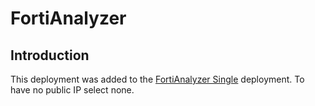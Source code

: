 # FortiAnalyzer

## Introduction

This deployment was added to the [FortiAnalyzer Single](../single/README.md) deployment. To have no public IP select none.
